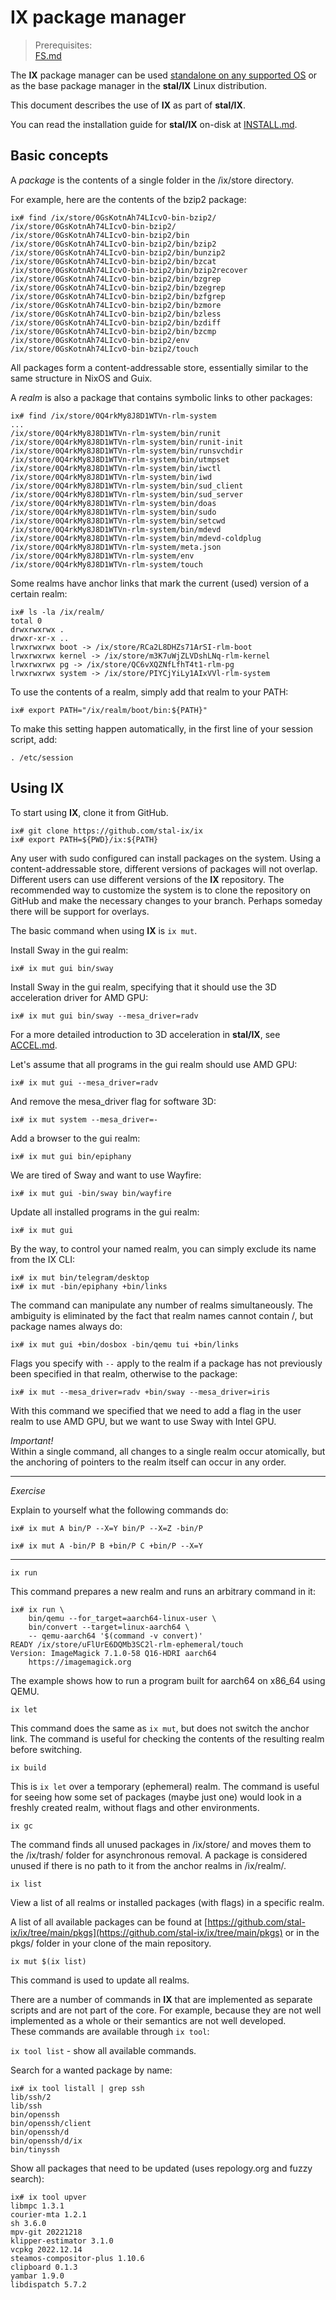 # IX package manager

> Prerequisites:<br>
> [FS.md](FS.md)<br>


The **IX** package manager can be used [standalone on any supported OS](IX_standalone.md) or as the base package manager in the **stal/IX** Linux distribution.

This document describes the use of **IX** as part of **stal/IX**.

You can read the installation guide for **stal/IX** on-disk at [INSTALL.md](INSTALL.md).

## Basic concepts

A *package* is the contents of a single folder in the /ix/store directory.

For example, here are the contents of the bzip2 package:

```shell
ix# find /ix/store/0GsKotnAh74LIcvO-bin-bzip2/
/ix/store/0GsKotnAh74LIcvO-bin-bzip2/
/ix/store/0GsKotnAh74LIcvO-bin-bzip2/bin
/ix/store/0GsKotnAh74LIcvO-bin-bzip2/bin/bzip2
/ix/store/0GsKotnAh74LIcvO-bin-bzip2/bin/bunzip2
/ix/store/0GsKotnAh74LIcvO-bin-bzip2/bin/bzcat
/ix/store/0GsKotnAh74LIcvO-bin-bzip2/bin/bzip2recover
/ix/store/0GsKotnAh74LIcvO-bin-bzip2/bin/bzgrep
/ix/store/0GsKotnAh74LIcvO-bin-bzip2/bin/bzegrep
/ix/store/0GsKotnAh74LIcvO-bin-bzip2/bin/bzfgrep
/ix/store/0GsKotnAh74LIcvO-bin-bzip2/bin/bzmore
/ix/store/0GsKotnAh74LIcvO-bin-bzip2/bin/bzless
/ix/store/0GsKotnAh74LIcvO-bin-bzip2/bin/bzdiff
/ix/store/0GsKotnAh74LIcvO-bin-bzip2/bin/bzcmp
/ix/store/0GsKotnAh74LIcvO-bin-bzip2/env
/ix/store/0GsKotnAh74LIcvO-bin-bzip2/touch
```

All packages form a content-addressable store, essentially similar to the same structure in NixOS and Guix.

A *realm* is also a package that contains symbolic links to other packages:

```shell
ix# find /ix/store/0Q4rkMy8J8D1WTVn-rlm-system
...
/ix/store/0Q4rkMy8J8D1WTVn-rlm-system/bin/runit
/ix/store/0Q4rkMy8J8D1WTVn-rlm-system/bin/runit-init
/ix/store/0Q4rkMy8J8D1WTVn-rlm-system/bin/runsvchdir
/ix/store/0Q4rkMy8J8D1WTVn-rlm-system/bin/utmpset
/ix/store/0Q4rkMy8J8D1WTVn-rlm-system/bin/iwctl
/ix/store/0Q4rkMy8J8D1WTVn-rlm-system/bin/iwd
/ix/store/0Q4rkMy8J8D1WTVn-rlm-system/bin/sud_client
/ix/store/0Q4rkMy8J8D1WTVn-rlm-system/bin/sud_server
/ix/store/0Q4rkMy8J8D1WTVn-rlm-system/bin/doas
/ix/store/0Q4rkMy8J8D1WTVn-rlm-system/bin/sudo
/ix/store/0Q4rkMy8J8D1WTVn-rlm-system/bin/setcwd
/ix/store/0Q4rkMy8J8D1WTVn-rlm-system/bin/mdevd
/ix/store/0Q4rkMy8J8D1WTVn-rlm-system/bin/mdevd-coldplug
/ix/store/0Q4rkMy8J8D1WTVn-rlm-system/meta.json
/ix/store/0Q4rkMy8J8D1WTVn-rlm-system/env
/ix/store/0Q4rkMy8J8D1WTVn-rlm-system/touch
```

Some realms have anchor links that mark the current (used) version of a certain realm:

```shell
ix# ls -la /ix/realm/
total 0
drwxrwxrwx .
drwxr-xr-x ..
lrwxrwxrwx boot -> /ix/store/RCa2L8DHZs71ArSI-rlm-boot
lrwxrwxrwx kernel -> /ix/store/m3K7uWjZLVDshLNq-rlm-kernel
lrwxrwxrwx pg -> /ix/store/QC6vXQZNfLfhT4t1-rlm-pg
lrwxrwxrwx system -> /ix/store/PIYCjYiLy1AIxVVl-rlm-system
```

To use the contents of a realm, simply add that realm to your PATH:

```shell
ix# export PATH="/ix/realm/boot/bin:${PATH}"
```

To make this setting happen automatically, in the first line of your session script, add:

```shell
. /etc/session
```

## Using IX

To start using **IX**, clone it from GitHub.

```shell
ix# git clone https://github.com/stal-ix/ix
ix# export PATH=${PWD}/ix:${PATH}
```

Any user with sudo configured can install packages on the system. Using a content-addressable store, different versions of packages will not overlap. Different users can use different versions of the **IX** repository. The recommended way to customize the system is to clone the repository on GitHub and make the necessary changes to your branch. Perhaps someday there will be support for overlays.

The basic command when using **IX** is `ix mut`.

Install Sway in the gui realm:

```shell
ix# ix mut gui bin/sway
```

Install Sway in the gui realm, specifying that it should use the 3D acceleration driver for AMD GPU:

```shell
ix# ix mut gui bin/sway --mesa_driver=radv
```

For a more detailed introduction to 3D acceleration in **stal/IX**, see [ACCEL.md](ACCEL.md).

Let's assume that all programs in the gui realm should use AMD GPU:

```shell
ix# ix mut gui --mesa_driver=radv
```

And remove the mesa_driver flag for software 3D:

```shell
ix# ix mut system --mesa_driver=-
```

Add a browser to the gui realm:

```shell
ix# ix mut gui bin/epiphany
```

We are tired of Sway and want to use Wayfire:

```shell
ix# ix mut gui -bin/sway bin/wayfire
```

Update all installed programs in the gui realm:

```shell
ix# ix mut gui
```

By the way, to control your named realm, you can simply exclude its name from the IX CLI:

```shell
ix# ix mut bin/telegram/desktop
ix# ix mut -bin/epiphany +bin/links
```

The command can manipulate any number of realms simultaneously. The ambiguity is eliminated by the fact that realm names cannot contain /, but package names always do:

```shell
ix# ix mut gui +bin/dosbox -bin/qemu tui +bin/links
```

Flags you specify with `--` apply to the realm if a package has not previously been specified in that realm, otherwise to the package:

```shell
ix# ix mut --mesa_driver=radv +bin/sway --mesa_driver=iris
```

With this command we specified that we need to add a flag in the user realm to use AMD GPU, but we want to use Sway with Intel GPU.

*Important!*<br>
Within a single command, all changes to a single realm occur atomically, but the anchoring of pointers to the realm itself can occur in any order.

---

*Exercise*

Explain to yourself what the following commands do:

```shell
ix# ix mut A bin/P --X=Y bin/P --X=Z -bin/P
```

```shell
ix# ix mut A -bin/P B +bin/P C +bin/P --X=Y
```

---

`ix run`

This command prepares a new realm and runs an arbitrary command in it:

```shell
ix# ix run \
    bin/qemu --for_target=aarch64-linux-user \
    bin/convert --target=linux-aarch64 \
    -- qemu-aarch64 '$(command -v convert)'
READY /ix/store/uFlUrE6DQMb3SC2l-rlm-ephemeral/touch
Version: ImageMagick 7.1.0-58 Q16-HDRI aarch64
    https://imagemagick.org
```

The example shows how to run a program built for aarch64 on x86_64 using QEMU.

`ix let`

This command does the same as `ix mut`, but does not switch the anchor link. The command is useful for checking the contents of the resulting realm before switching.

`ix build`

This is `ix let` over a temporary (ephemeral) realm. The command is useful for seeing how some set of packages (maybe just one) would look in a freshly created realm, without flags and other environments.

`ix gc`

The command finds all unused packages in /ix/store/ and moves them to the /ix/trash/ folder for asynchronous removal. A package is considered unused if there is no path to it from the anchor realms in /ix/realm/.

`ix list`

View a list of all realms or installed packages (with flags) in a specific realm.

A list of all available packages can be found at [https://github.com/stal-ix/ix/tree/main/pkgs](https://github.com/stal-ix/ix/tree/main/pkgs) or in the pkgs/ folder in your clone of the main repository.

`ix mut $(ix list)`

This command is used to update all realms.

There are a number of commands in **IX** that are implemented as separate scripts and are not part of the core. For example, because they are not well implemented as a whole or their semantics are not well developed.<br>
These commands are available through `ix tool`:

`ix tool list` - show all available commands.

Search for a wanted package by name:

```shell
ix# ix tool listall | grep ssh
lib/ssh/2
lib/ssh
bin/openssh
bin/openssh/client
bin/openssh/d
bin/openssh/d/ix
bin/tinyssh
```

Show all packages that need to be updated (uses repology.org and fuzzy search):

```shell
ix# ix tool upver
libmpc 1.3.1
courier-mta 1.2.1
sh 3.6.0
mpv-git 20221218
klipper-estimator 3.1.0
vcpkg 2022.12.14
steamos-compositor-plus 1.10.6
clipboard 0.1.3
yambar 1.9.0
libdispatch 5.7.2
```
